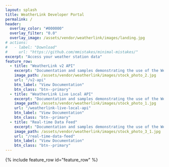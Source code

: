 ```yaml
---
layout: splash
title: WeatherLink Developer Portal
permalink: /
header:
  overlay_color: "#000000"
  overlay_filter: "0.0"
  overlay_image: /assets/vendor/weatherlink/images/landing.jpg
# actions:
#   - label: "Download"
#     url: "https://github.com/mmistakes/minimal-mistakes/"
excerpt: "Access your weather station data"
feature_row:
  - title: "WeatherLink v2 API"
    excerpt: "Documentation and samples demonstrating the use of the WeatherLink v2 API.<br><br>The WeatherLink v2 API can be used to access weather station metadata and weather observation data for WeatherLink Live and EnviroMonitor weather stations that you have access to."
    image_path: /assets/vendor/weatherlink/images/stock_photo_2.jpg
    url: "/v2-api"
    btn_label: "View Documentation"
    btn_class: "btn--primary"
  - title: "WeatherLink Live Local API"
    excerpt: "Documentation and samples demonstrating the use of the WeatherLink Live Local API.<br><br>The WeatherLink Live Local API can be used to get current conditions directly from a WeatherLink Live device using a REST API as well as receive real-time data broadcasts over UDP."
    image_path: /assets/vendor/weatherlink/images/stock_photo_1.jpg
    url: "/weatherlink-live-local-api"
    btn_label: "View Documentation"
    btn_class: "btn--primary"
  - title: "Real-time Data Feed"
    excerpt: "Documentation and samples demonstrating the use of the WeatherLink Real-time Data Feed.<br><br>The WeatherLink Real-time Data Feed is a real-time data stream of the weather observation data records for WeatherLink connected weather stations you have access to."
    image_path: /assets/vendor/weatherlink/images/stock_photo_3_1.jpg
    url: "/real-time-data-feed"
    btn_label: "View Documentation"
    btn_class: "btn--primary"
---
```


{% include feature_row id="feature_row" %}
